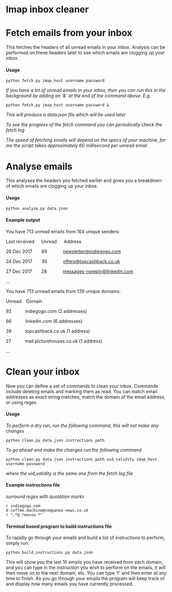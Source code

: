 # Imap inbox cleaner

# Fetch emails from your inbox

This fetches the headers of all unread emails in your inbox. Analysis can be performed on these headers later to see which emails are clogging up your inbox.

#### Usage

`python fetch.py imap_host username password`

*If you have a lot of unread emails in your inbox, then you can run this in the background by adding an '&' at the end of the command above. E.g.*

`python fetch.py imap_host username password &`

*This will produce a data.json file which will be used later*

*To see the progress of the fetch command you can periodically check the fetch log*

*The speed of fetching emails will depend on the specs of your machine, for me the script takes approximately 60 millisecond per unread email*

# Analyse emails

This analyses the headers you fetched earlier and gives you a breakdown of which emails are clogging up your inbox. 

#### Usage

`python analyse.py data.json`

#### Example output

You have 713 unread emails from 164 unique senders:

Last received &ensp;&ensp; Unread &ensp;&ensp; Address

26 Dec 2017 &ensp;&ensp;&ensp; 89 &ensp;&ensp;&ensp;&ensp;&ensp;&ensp; newsletter@indiegogo.com

24 Dec 2017 &ensp;&ensp;&ensp; 39 &ensp;&ensp;&ensp;&ensp;&ensp;&ensp; offers@topcashback.co.uk

27 Dec 2017 &ensp;&ensp;&ensp; 28 &ensp;&ensp;&ensp;&ensp;&ensp;&ensp; messages-noreply@linkedin.com

...

You have 713 unread emails from 139 unique domains:

Unread &ensp; Domain

92 &ensp;&ensp;&ensp;&ensp;&ensp; indiegogo.com (2 addresses)

66 &ensp;&ensp;&ensp;&ensp;&ensp; linkedin.com (6 addresses)

39 &ensp;&ensp;&ensp;&ensp;&ensp; topcashback.co.uk (1 address)

27 &ensp;&ensp;&ensp;&ensp;&ensp; mail.picturehouses.co.uk (1 address)

...

# Clean your inbox

Now you can define a set of commands to clean your inbox. Commands include deleting emails and marking them as read. You can match email addresses as exact string matches, match the domain of the email address, or using regex.

#### Usage

*To perform a dry run, run the following command, this will not make any changes*

`python clean.py data.json instructions_path`

*To go ahead and make the changes run the following command*

`python clean.py data.json instructions_path uid_validity imap_host username password`

*where the uid_validity is the same one from the fetch log file*

#### Example instructions file

*surround regex with quotation marks*

```
r indiegogo.com
d coffee.machine@companeo-news.co.uk
r ".*@.*monzo.*"
```

#### Terminal based program to build instructions file

To rapidly go through your emails and build a list of instructions to perform, simply run:

`python build_instructions.py data.json`

This will show you the last 10 emails you have received from each domain, and you can type in the instruction you wish to perform on the emails, it will then move on to the next domain, etc. You can type 'f' and then enter at any time to finish. As you go through your emails the program will keep track of and display how many emails you have currently processed. 
